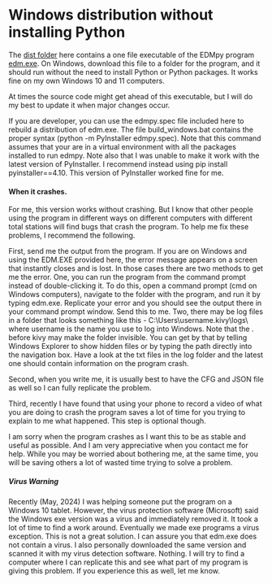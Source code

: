 # Windows distribution without installing Python

The [dist folder](https://github.com/surf3s/EDM/tree/master/Windows/dist) here contains a one file executable of the EDMpy program [edm.exe](https://github.com/surf3s/EDM/raw/master/Windows/dist/edm.exe).  On Windows, download this file to a folder for the program, and it should run without the need to install Python or Python packages.  It works fine on my own Windows 10 and 11 computers.

At times the source code might get ahead of this executable, but I will do my best to update it when major changes occur.

If you are developer, you can use the edmpy.spec file included here to rebuild a distribution of edm.exe.  The file build_windows.bat contains the proper syntax (python -m PyInstaller edmpy.spec).  Note that this command assumes that your are in a virtual environment with all the packages installed to run edmpy.  Note also that I was unable to make it work with the latest version of PyInstaller.  I recommend instead using pip install pyinstaller==4.10.  This version of PyInstaller worked fine for me.

#### When it crashes.

For me, this version works without crashing.  But I know that other people using the program in different ways on different computers with different total stations will find bugs that crash the program.  To help me fix these problems, I recommend the following.  

First, send me the output from the program.  If you are on Windows and using the EDM.EXE provided here, the error message appears on a screen that instantly closes and is lost.  In those cases there are two methods to get me the error.  One, you can run the program from the command prompt instead of double-clicking it.  To do this, open a command prompt (cmd on Windows computers), navigate to the folder with the program, and run it by typing edm.exe.  Replicate your error and you should see the output there in your command prompt window.  Send this to me.  Two, there may be log files in a folder that looks something like this -  C:\Users\username\.kivy\logs\ where username is the name you use to log into Windows.  Note that the . before kivy may make the folder invisible.  You can get by that by telling Windows Explorer to show hidden files or by typing the path directly into the navigation box.  Have a look at the txt files in the log folder and the latest one should contain information on the program crash.

Second, when you write me, it is usually best to have the CFG and JSON file as well so I can fully replicate the problem.

Third, recently I have found that using your phone to record a video of what you are doing to crash the program saves a lot of time for you trying to explain to me what happened.  This step is optional though.

I am sorry when the program crashes as I want this to be as stable and useful as possible.  And I am very appreciative when you contact me for help.  While you may be worried about bothering me, at the same time, you will be saving others a lot of wasted time trying to solve a problem.

##### Virus Warning

Recently (May, 2024) I was helping someone put the program on a Windows 10 tablet.  However, the virus protection software (Microsoft) said the Windows exe version was a virus and immediately removed it.  It took a lot of time to find a work around.  Eventually we made exe programs a virus exception.  This is not a great solution.  I can assure you that edm.exe does not contain a virus.  I also personally downloaded the same version and scanned it with my virus detection software.  Nothing.  I will try to find a computer where I can replicate this and see what part of my program is giving this problem.  If you experience this as well, let me know.

